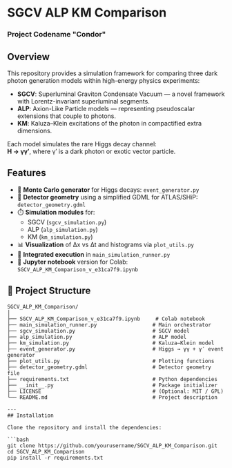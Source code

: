 # SGCV ALP KM Comparison

### Project Codename "Condor"

## Overview

This repository provides a simulation framework for comparing three dark photon generation models within high-energy physics experiments:

- **SGCV**: Superluminal Graviton Condensate Vacuum — a novel framework with Lorentz-invariant superluminal segments.
- **ALP**: Axion-Like Particle models — representing pseudoscalar extensions that couple to photons.
- **KM**: Kaluza–Klein excitations of the photon in compactified extra dimensions.

Each model simulates the rare Higgs decay channel:  
**H → γγ′**, where γ′ is a dark photon or exotic vector particle.

## Features

- 🧮 **Monte Carlo generator** for Higgs decays: `event_generator.py`
- 📐 **Detector geometry** using a simplified GDML for ATLAS/SHiP: `detector_geometry.gdml`
- ⏱️ **Simulation modules** for:
  - SGCV (`sgcv_simulation.py`)
  - ALP (`alp_simulation.py`)
  - KM (`km_simulation.py`)
- 📊 **Visualization** of Δx vs Δt and histograms via `plot_utils.py`
- 🔀 **Integrated execution** in `main_simulation_runner.py`
- 📓 **Jupyter notebook** version for Colab: `SGCV_ALP_KM_Comparison_v_e31ca7f9.ipynb`

## 📁 Project Structure

```plaintext
SGCV_ALP_KM_Comparison/
│
├── SGCV_ALP_KM_Comparison_v_e31ca7f9.ipynb     # Colab notebook
├── main_simulation_runner.py                  # Main orchestrator
├── sgcv_simulation.py                         # SGCV model
├── alp_simulation.py                          # ALP model
├── km_simulation.py                           # Kaluza–Klein model
├── event_generator.py                         # Higgs → γγ + γ′ event generator
├── plot_utils.py                              # Plotting functions
├── detector_geometry.gdml                     # Detector geometry file
├── requirements.txt                           # Python dependencies
├── __init__.py                                # Package initializer
├── LICENSE                                    # (Optional: MIT / GPL)
└── README.md                                  # Project description

---
## Installation

Clone the repository and install the dependencies:

```bash
git clone https://github.com/yourusername/SGCV_ALP_KM_Comparison.git
cd SGCV_ALP_KM_Comparison
pip install -r requirements.txt
